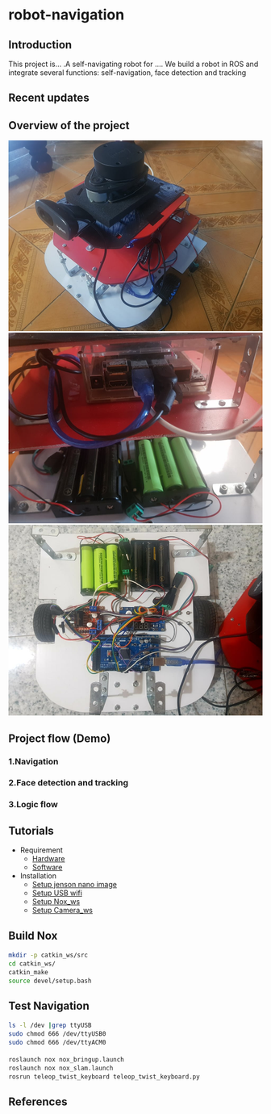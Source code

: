 # robot-navigation

## Introduction
This project is... .A self-navigating robot for .... We build a robot in ROS and integrate several functions: self-navigation, face detection and tracking
## Recent updates

## Overview of the project
<div align="center">
    <img src="assets/robot1.jpg" width="800">
    <img src="assets/robot2.jpg" width="800">
    <img src="assets/robot3.jpg" width="800">
</div>

## Project flow (Demo)
### 1.Navigation
### 2.Face detection and tracking

### 3.Logic flow

## Tutorials
- Requirement
    - [Hardware](./docs/hardware.md)
    - [Software](./docs/software.md)
- Installation
    - [Setup jenson nano image](./docs/Jetson_nano_image.md)
    - [Setup USB wifi](./docs/rtl8812au.md)
    - [Setup Nox_ws](./docs/nox_ws.md)
    - [Setup Camera_ws](./docs/camera_ws.md)
## Build Nox 
```bash
mkdir -p catkin_ws/src
cd catkin_ws/
catkin_make
source devel/setup.bash
```
## Test Navigation
```bash
ls -l /dev |grep ttyUSB
sudo chmod 666 /dev/ttyUSB0
sudo chmod 666 /dev/ttyACM0

roslaunch nox nox_bringup.launch
roslaunch nox nox_slam.launch
rosrun teleop_twist_keyboard teleop_twist_keyboard.py
```
## References

